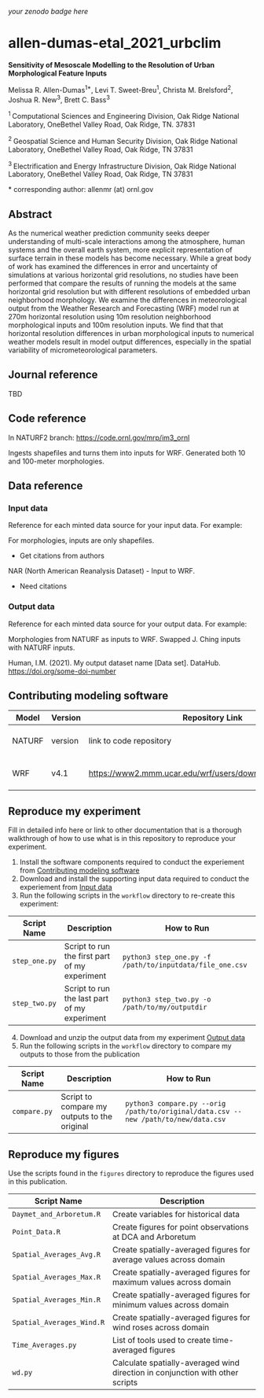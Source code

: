 _your zenodo badge here_

# allen-dumas-etal_2021_urbclim

**Sensitivity of Mesoscale Modelling to the Resolution of Urban Morphological Feature Inputs**

Melissa R. Allen-Dumas<sup>1\*</sup>, Levi T. Sweet-Breu<sup>1</sup>, Christa M. Brelsford<sup>2</sup>, Joshua R. New<sup>3</sup>, Brett C. Bass<sup>3</sup>

<sup>1 </sup> Computational Sciences and Engineering Division, Oak Ridge National Laboratory, OneBethel Valley Road, Oak Ridge, TN. 37831

<sup>2 </sup> Geospatial Science and Human Security Division, Oak Ridge National Laboratory, OneBethel Valley Road, Oak Ridge, TN 37831

<sup>3 </sup> Electrification and Energy Infrastructure Division, Oak Ridge National Laboratory, OneBethel Valley Road, Oak Ridge, TN 37831

\* corresponding author:  allenmr (at) ornl.gov

## Abstract
As the numerical weather prediction community seeks deeper understanding of multi-scale interactions among the atmosphere, human systems and the overall earth system, more explicit representation of surface terrain in these models has become necessary. While a great body of work has examined the differences in error and uncertainty of simulations at various horizontal grid resolutions, no studies have been performed that compare the results of running the models at the same horizontal grid resolution but with different resolutions of embedded urban neighborhood morphology. We examine the differences in meteorological output from the Weather Research and Forecasting (WRF) model run at 270m horizontal resolution using 10m resolution neighborhood morphological inputs and 100m resolution inputs. We find that that horizontal resolution differences in urban morphological inputs to numerical weather models result in model output differences, especially in the spatial variability of micrometeorological parameters.

## Journal reference
TBD

## Code reference
In NATURF2 branch:  https://code.ornl.gov/mrp/im3_ornl

Ingests shapefiles and turns them into inputs for WRF.
Generated both 10 and 100-meter morphologies.


## Data reference

### Input data
Reference for each minted data source for your input data.  For example:

For morphologies, inputs are only shapefiles.
- Get citations from authors

NAR (North American Reanalysis Dataset) - Input to WRF.
- Need citations


### Output data
Reference for each minted data source for your output data.  For example:

Morphologies from NATURF as inputs to WRF.  Swapped J. Ching inputs with NATURF inputs.

Human, I.M. (2021). My output dataset name [Data set]. DataHub. https://doi.org/some-doi-number

## Contributing modeling software
| Model | Version | Repository Link | DOI |
|-------|---------|-----------------|-----|
| NATURF | version | link to code repository | link to DOI dataset |
| WRF | v4.1 | https://www2.mmm.ucar.edu/wrf/users/download/get_source.html | link to DOI dataset |

## Reproduce my experiment
Fill in detailed info here or link to other documentation that is a thorough walkthrough of how to use what is in this repository to reproduce your experiment.


1. Install the software components required to conduct the experiement from [Contributing modeling software](#contributing-modeling-software)
2. Download and install the supporting input data required to conduct the experiement from [Input data](#input-data)
3. Run the following scripts in the `workflow` directory to re-create this experiment:

| Script Name | Description | How to Run |
| --- | --- | --- |
| `step_one.py` | Script to run the first part of my experiment | `python3 step_one.py -f /path/to/inputdata/file_one.csv` |
| `step_two.py` | Script to run the last part of my experiment | `python3 step_two.py -o /path/to/my/outputdir` |

4. Download and unzip the output data from my experiment [Output data](#output-data)
5. Run the following scripts in the `workflow` directory to compare my outputs to those from the publication

| Script Name | Description | How to Run |
| --- | --- | --- |
| `compare.py` | Script to compare my outputs to the original | `python3 compare.py --orig /path/to/original/data.csv --new /path/to/new/data.csv` |

## Reproduce my figures
Use the scripts found in the `figures` directory to reproduce the figures used in this publication.

| Script Name | Description |
| --- | --- |
| `Daymet_and_Arboretum.R` | Create variables for historical data |
| `Point_Data.R` | Create figures for point observations at DCA and Arboretum |
| `Spatial_Averages_Avg.R` | Create spatially-averaged figures for average values across domain |
| `Spatial_Averages_Max.R` | Create spatially-averaged figures for maximum values across domain |
| `Spatial_Averages_Min.R` | Create spatially-averaged figures for minimum values across domain |
| `Spatial_Averages_Wind.R` | Create spatially-averaged figures for wind roses across domain |
| `Time_Averages.py` | List of tools used to create time-averaged figures |
| `wd.py` | Calculate spatially-averaged wind direction in conjunction with other scripts |
